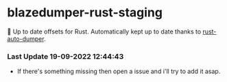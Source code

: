# blazedumper-rust-staging

🚀 Up to date offsets for Rust. Automatically kept up to date thanks to [rust-auto-dumper](https://github.com/Akandesh/rust-auto-dumper).


### Last Update 19-09-2022 12:44:43
- If there's something missing then open a issue and i'll try to add it asap.